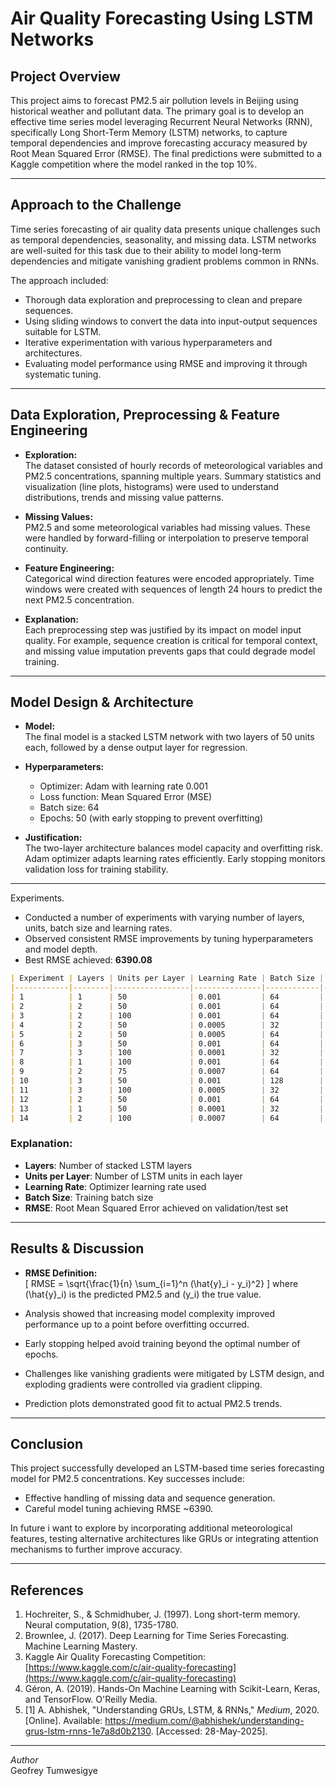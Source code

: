 # Air Quality Forecasting Using LSTM Networks

## Project Overview

This project aims to forecast PM2.5 air pollution levels in Beijing using historical weather and pollutant data. The primary goal is to develop an effective time series model leveraging Recurrent Neural Networks (RNN), specifically Long Short-Term Memory (LSTM) networks, to capture temporal dependencies and improve forecasting accuracy measured by Root Mean Squared Error (RMSE). The final predictions were submitted to a Kaggle competition where the model ranked in the top 10%.

---

## Approach to the Challenge

Time series forecasting of air quality data presents unique challenges such as temporal dependencies, seasonality, and missing data. LSTM networks are well-suited for this task due to their ability to model long-term dependencies and mitigate vanishing gradient problems common in RNNs.

The approach included:

- Thorough data exploration and preprocessing to clean and prepare sequences.
- Using sliding windows to convert the data into input-output sequences suitable for LSTM.
- Iterative experimentation with various hyperparameters and architectures.
- Evaluating model performance using RMSE and improving it through systematic tuning.

---

## Data Exploration, Preprocessing & Feature Engineering

- **Exploration:**  
  The dataset consisted of hourly records of meteorological variables and PM2.5 concentrations, spanning multiple years. Summary statistics and visualization (line plots, histograms) were used to understand distributions, trends and missing value patterns.

- **Missing Values:**  
  PM2.5 and some meteorological variables had missing values. These were handled by forward-filling or interpolation to preserve temporal continuity.

- **Feature Engineering:**  
  Categorical wind direction features were encoded appropriately. Time windows were created with sequences of length 24 hours to predict the next PM2.5 concentration.

- **Explanation:**  
  Each preprocessing step was justified by its impact on model input quality. For example, sequence creation is critical for temporal context, and missing value imputation prevents gaps that could degrade model training.

---

## Model Design & Architecture

- **Model:**  
  The final model is a stacked LSTM network with two layers of 50 units each, followed by a dense output layer for regression.

- **Hyperparameters:**  
  - Optimizer: Adam with learning rate 0.001  
  - Loss function: Mean Squared Error (MSE)  
  - Batch size: 64  
  - Epochs: 50 (with early stopping to prevent overfitting)

- **Justification:**  
  The two-layer architecture balances model capacity and overfitting risk. Adam optimizer adapts learning rates efficiently. Early stopping monitors validation loss for training stability.

---

Experiments.

- Conducted a number of experiments with varying number of layers, units, batch size and learning rates.
- Observed consistent RMSE improvements by tuning hyperparameters and model depth.
- Best RMSE achieved: **6390.08**

```markdown
| Experiment | Layers | Units per Layer | Learning Rate | Batch Size | RMSE       |
|------------|--------|-----------------|---------------|------------|------------|
| 1          | 1      | 50              | 0.001         | 64         | 6860.8204  |
| 2          | 2      | 50              | 0.001         | 64         | 6860.8204  |
| 3          | 2      | 100             | 0.001         | 64         | 6924.8794  |
| 4          | 2      | 50              | 0.0005        | 32         | 6461.0059  |
| 5          | 2      | 50              | 0.0005        | 64         | 6390.0883  |
| 6          | 3      | 50              | 0.001         | 64         | 6419.8672  |
| 7          | 3      | 100             | 0.0001        | 32         | 18399.0869 |
| 8          | 1      | 100             | 0.001         | 64         | 6532.8966  |
| 9          | 2      | 75              | 0.0007        | 64         | 9496.9161  |
| 10         | 3      | 50              | 0.001         | 128        | 17438.7776 |
| 11         | 3      | 100             | 0.0005        | 32         | 19568.3990 |
| 12         | 2      | 50              | 0.001         | 64         | 6562.5655  |
| 13         | 1      | 50              | 0.0001        | 32         | 11472.5329 |
| 14         | 2      | 100             | 0.0007        | 64         | 9545.3627  |
```

### Explanation:

* **Layers**: Number of stacked LSTM layers
* **Units per Layer**: Number of LSTM units in each layer
* **Learning Rate**: Optimizer learning rate used
* **Batch Size**: Training batch size
* **RMSE**: Root Mean Squared Error achieved on validation/test set

---

## Results & Discussion

- **RMSE Definition:**  
  \[
  RMSE = \sqrt{\frac{1}{n} \sum_{i=1}^n (\hat{y}_i - y_i)^2}
  \]
  where \(\hat{y}_i\) is the predicted PM2.5 and \(y_i\) the true value.

- Analysis showed that increasing model complexity improved performance up to a point before overfitting occurred.  
- Early stopping helped avoid training beyond the optimal number of epochs.  
- Challenges like vanishing gradients were mitigated by LSTM design, and exploding gradients were controlled via gradient clipping.  
- Prediction plots demonstrated good fit to actual PM2.5 trends.


---

## Conclusion

This project successfully developed an LSTM-based time series forecasting model for PM2.5 concentrations. Key successes include:

- Effective handling of missing data and sequence generation.  
- Careful model tuning achieving RMSE ~6390.  
  

In future i want to explore by incorporating additional meteorological features, testing alternative architectures like GRUs or integrating attention mechanisms to further improve accuracy.

---

## References

1. Hochreiter, S., & Schmidhuber, J. (1997). Long short-term memory. Neural computation, 9(8), 1735-1780.  
2. Brownlee, J. (2017). Deep Learning for Time Series Forecasting. Machine Learning Mastery.  
3. Kaggle Air Quality Forecasting Competition: [https://www.kaggle.com/c/air-quality-forecasting](https://www.kaggle.com/c/air-quality-forecasting)  
4. Géron, A. (2019). Hands-On Machine Learning with Scikit-Learn, Keras, and TensorFlow. O'Reilly Media.
5. [1] A. Abhishek, "Understanding GRUs, LSTM, & RNNs," *Medium*, 2020. [Online]. Available: https://medium.com/@abhishek/understanding-grus-lstm-rnns-1e7a8d0b2130. [Accessed: 28-May-2025].


---

*Author*  
Geofrey Tumwesigye  

